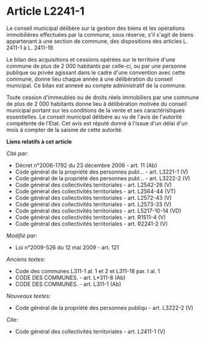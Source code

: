 # Article L2241-1

Le conseil municipal délibère sur la gestion des biens et les opérations immobilières effectuées par la commune, sous
réserve, s'il s'agit de biens appartenant à une section de commune, des dispositions des articles L. 2411-1 à L. 2411-19. 

Le bilan des acquisitions et cessions opérées sur le territoire d'une commune de plus de 2 000 habitants par celle-ci, ou par
une personne publique ou privée agissant dans le cadre d'une convention avec cette commune, donne lieu chaque année à une
délibération du conseil municipal. Ce bilan est annexé au compte administratif de la commune. 

Toute cession d'immeubles ou de droits réels immobiliers par une commune de plus de 2 000 habitants donne lieu à délibération
motivée du conseil municipal portant sur les conditions de la vente et ses caractéristiques essentielles. Le conseil
municipal délibère au vu de l'avis de l'autorité compétente de l'Etat. Cet avis est réputé donné à l'issue d'un délai d'un
mois à compter de la saisine de cette autorité.

**Liens relatifs à cet article**

_Cité par_:

  - Décret n°2006-1792 du 23 décembre 2006 - art. 11 (Ab)
  - Code général de la propriété des personnes publ... - art. L3221-1 (V)
  - Code général de la propriété des personnes publ... - art. L3222-2 (V)
  - Code général des collectivités territoriales - art. L2542-26 (V)
  - Code général des collectivités territoriales - art. L2564-44 (VT)
  - Code général des collectivités territoriales - art. L2572-43 (V)
  - Code général des collectivités territoriales - art. L2573-33 (V)
  - Code général des collectivités territoriales - art. L5217-10-14 (VD)
  - Code général des collectivités territoriales - art. R1511-4 (V)
  - Code général des collectivités territoriales - art. R2241-2 (V)

_Modifié par_:

  - Loi n°2009-526 du 12 mai 2009 - art. 121

_Anciens textes_:

  - Code des communes L311-1 al. 1 et 2 et L311-18 par. I al. 1
  - CODE DES COMMUNES. - art. L*311-8 (Ab)
  - CODE DES COMMUNES. - art. L311-1 (Ab)

_Nouveaux textes_:

  - Code général de la propriété des personnes publiqu - art. L3222-2 (V)

_Cite_:

  - Code général des collectivités territoriales - art. L2411-1 (V)
